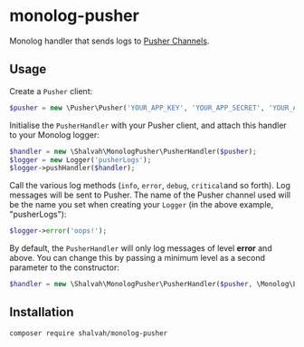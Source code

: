 # monolog-pusher

Monolog handler that sends logs to [Pusher Channels](https://pusher.com/channels).

## Usage
Create a `Pusher` client:

```php
$pusher = new \Pusher\Pusher('YOUR_APP_KEY', 'YOUR_APP_SECRET', 'YOUR_APP_ID');
```

Initialise the `PusherHandler` with your Pusher client, and attach this handler to your Monolog logger:

```php
$handler = new \Shalvah\MonologPusher\PusherHandler($pusher);
$logger = new Logger('pusherLogs');
$logger->pushHandler($handler);
```
Call the various log methods (`info`, `error`, `debug`, `critical`and so forth). Log messages will be sent to Pusher. The name of the Pusher channel used will be the name you set when creating your `Logger` (in the above example, "pusherLogs"):

```php
$logger->error('oops!');
```
By default, the `PusherHandler` will only log messages of level **error** and above. You can change this by passing a minimum level as a second parameter to the constructor:

```php
$handler = new \Shalvah\MonologPusher\PusherHandler($pusher, \Monolog\Logger::DEBUG);
```

## Installation

```bash
composer require shalvah/monolog-pusher
```
